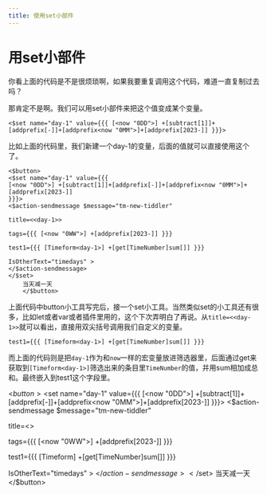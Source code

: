```yaml
---
title: 使用set小部件
---
```


# 用set小部件

你看上面的代码是不是很烦琐啊，如果我要重复调用这个代码，难道一直复制过去吗？

那肯定不是啊。我们可以用set小部件来把这个值变成某个变量。

`<$set name="day-1" value={{{ [<now "0DD">] +[subtract[1]]+[addprefix[-]]+[addprefix<now "0MM">]+[addprefix[2023-]] }}}>`

比如上面的代码里，我们新建一个day-1的变量，后面的值就可以直接使用这个了。


```
<$button>
<$set name="day-1" value={{{ 
[<now "0DD">] +[subtract[1]]+[addprefix[-]]+[addprefix<now "0MM">]+[addprefix[2023-]]
}}}>
<$action-sendmessage $message="tm-new-tiddler" 

title=<<day-1>>

tags={{{ [<now "0WW">] +[addprefix[2023-]] }}}

test1={{{ [Timeform<day-1>] +[get[TimeNumber]sum[]] }}}

IsOtherText="timedays" >
</$action-sendmessage>
</$set>
	当天减一天
	</$button>
```

上面代码中button小工具写完后，接一个set小工具。当然类似set的小工具还有很多，比如let或者var或者插件里用的，这个下次弄明白了再说。从`title=<<day-1>>`就可以看出，直接用双尖括号调用我们自定义的变量。

`test1={{{ [Timeform<day-1>] +[get[TimeNumber]sum[]] }}}`

而上面的代码则是把`day-1`作为和`now`一样的宏变量放进筛选器里，后面通过get来获取到`[Timeform<day-1>]`筛选出来的条目里`TimeNumber`的值，并用sum相加成总和。最终嵌入到test1这个字段里。

<$button>
<$set name="day-1" value={{{ 
[<now "0DD">] +[subtract[1]]+[addprefix[-]]+[addprefix<now "0MM">]+[addprefix[2023-]]
}}}>
<$action-sendmessage $message="tm-new-tiddler" 

title=<<day-1>>

tags={{{ [<now "0WW">] +[addprefix[2023-]] }}}

test1={{{ [Timeform<day-1>] +[get[TimeNumber]sum[]] }}}

IsOtherText="timedays" >
</$action-sendmessage>
</$set>
	当天减一天
</$button>
